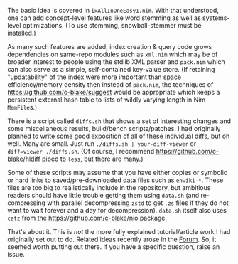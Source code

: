 The basic idea is covered in `ixAllInOneEasy1.nim`.  With that understood, one
can add concept-level features like word stemming as well as systems-level
optimizations.  (To use stemming, snowball-stemmer must be installed.)

As many such features are added, index creation & query code grows dependencies
on same-repo modules such as `xml.nim` which may be of broader interest to
people using the stdlib XML parser and `pack.nim` which can also serve as a
simple, self-contained key-value store.  (If retaining "updatability" of the
index were more important than space efficiency/memory density then instead
of `pack.nim`, the techniques of https://github.com/c-blake/suggest would be
appropriate which keeps a persistent external hash table to lists of wildly
varying length in Nim `MemFile`s.)

There is a script called `diffs.sh` that shows a set of interesting changes
and some miscellaneous results, build/bench scripts/patches.  I had originally
planned to write some good exposition of all of these individual diffs, but oh
well.  Many are small.  Just run `./diffs.sh | your-diff-viewer` or `diff=viewer
./diffs.sh`.  (Of course, I recommend https://github.com/c-blake/hldiff piped to
`less`, but there are many.)

Some of these scripts may assume that you have either copies or symbolic or
hard links to saved/pre-downloaded data files such as `enwiki-*`.  These files
are too big to realistically include in the repository, but ambitious readers
should have little trouble getting them using `data.sh` (and re-compressing
with parallel decompressing `zstd` to get `.zs` files if they do not want to
wait forever and a day for decompression).  `data.sh` itself also uses `catz`
from the https://github.com/c-blake/nio package.

That's about it.  This is *not* the more fully explained tutorial/article work
I had originally set out to do.  Related ideas recently arose in the
[Forum](https://forum.nim-lang.org/t/8732).  So, it seemed worth putting out
there.  If you have a specific question, raise an issue.
